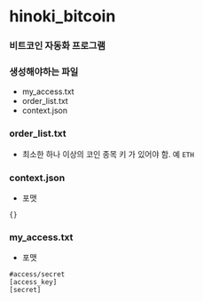 # hinoki_bitcoin

### 비트코인 자동화 프로그램

### 생성해야하는 파일
* my_access.txt
* order_list.txt
* context.json

### order_list.txt
* 최소한 하나 이상의 코인 종목 키 가 있어야 함. 예 `ETH`

### context.json
* 포맷
```
{}
```

### my_access.txt
* 포맷
```
#access/secret
[access_key]
[secret]
```